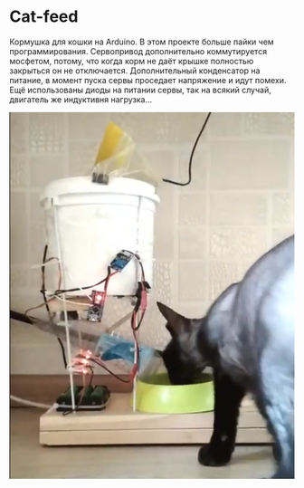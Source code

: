 # Cat-feed
Кормушка для кошки на Arduino. 
В этом проекте больше пайки чем программирования. 
Сервопривод дополнительно коммутируется мосфетом, потому, что когда корм не даёт крышке полностью закрыться он не отключается.
Дополнительный конденсатор на питание, в момент пуска сервы проседает напряжение и идут помехи. 
Ещё использованы диоды на питании сервы, так на всякий случай, двигатель же индуктивня нагрузка...

![Иллюстрация к проекту](https://github.com/mike-shukra/Cat-feed/blob/master/2020-01-07_14-01-33.png)
